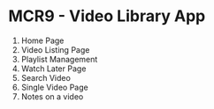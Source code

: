 # MCR9 - Video Library App

1. Home Page
2. Video Listing Page
3. Playlist Management
4. Watch Later Page
5. Search Video
6. Single Video Page
7. Notes on a video
